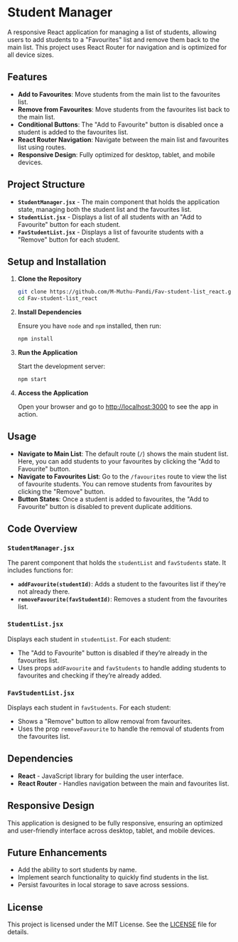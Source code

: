 # Student Manager

A responsive React application for managing a list of students, allowing users to add students to a "Favourites" list and remove them back to the main list. This project uses React Router for navigation and is optimized for all device sizes.

## Features

- **Add to Favourites**: Move students from the main list to the favourites list.
- **Remove from Favourites**: Move students from the favourites list back to the main list.
- **Conditional Buttons**: The "Add to Favourite" button is disabled once a student is added to the favourites list.
- **React Router Navigation**: Navigate between the main list and favourites list using routes.
- **Responsive Design**: Fully optimized for desktop, tablet, and mobile devices.

## Project Structure

- **`StudentManager.jsx`** - The main component that holds the application state, managing both the student list and the favourites list.
- **`StudentList.jsx`** - Displays a list of all students with an "Add to Favourite" button for each student.
- **`FavStudentList.jsx`** - Displays a list of favourite students with a "Remove" button for each student.

## Setup and Installation

1. **Clone the Repository**

   ```bash
   git clone https://github.com/M-Muthu-Pandi/Fav-student-list_react.git
   cd Fav-student-list_react
   ```

2. **Install Dependencies**

   Ensure you have `node` and `npm` installed, then run:

   ```bash
   npm install
   ```

3. **Run the Application**

   Start the development server:

   ```bash
   npm start
   ```

4. **Access the Application**

   Open your browser and go to [http://localhost:3000](http://localhost:3000) to see the app in action.

## Usage

- **Navigate to Main List**: The default route (`/`) shows the main student list. Here, you can add students to your favourites by clicking the "Add to Favourite" button.
- **Navigate to Favourites List**: Go to the `/favourites` route to view the list of favourite students. You can remove students from favourites by clicking the "Remove" button.
- **Button States**: Once a student is added to favourites, the "Add to Favourite" button is disabled to prevent duplicate additions.

## Code Overview

### `StudentManager.jsx`

The parent component that holds the `studentList` and `favStudents` state. It includes functions for:
- **`addFavourite(studentId)`**: Adds a student to the favourites list if they’re not already there.
- **`removeFavourite(favStudentId)`**: Removes a student from the favourites list.

### `StudentList.jsx`

Displays each student in `studentList`. For each student:
- The "Add to Favourite" button is disabled if they’re already in the favourites list.
- Uses props `addFavourite` and `favStudents` to handle adding students to favourites and checking if they’re already added.

### `FavStudentList.jsx`

Displays each student in `favStudents`. For each student:
- Shows a "Remove" button to allow removal from favourites.
- Uses the prop `removeFavourite` to handle the removal of students from the favourites list.

## Dependencies

- **React** - JavaScript library for building the user interface.
- **React Router** - Handles navigation between the main and favourites list.

## Responsive Design

This application is designed to be fully responsive, ensuring an optimized and user-friendly interface across desktop, tablet, and mobile devices.

## Future Enhancements

- Add the ability to sort students by name.
- Implement search functionality to quickly find students in the list.
- Persist favourites in local storage to save across sessions.

## License

This project is licensed under the MIT License. See the [LICENSE](LICENSE) file for details.